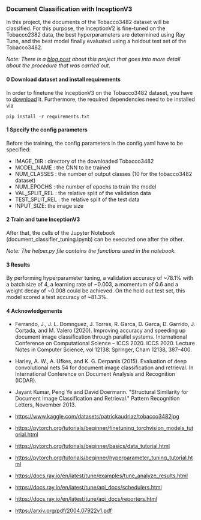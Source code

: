 
### Document Classification with InceptionV3 

In this project, the documents of the Tobacco3482 dataset will be classified. For this purpose, 
the InceptionV2 is fine-tuned on the Tobacco2382 data,
the best hyperparameters are determined using Ray Tune, and the best model finally evaluated using a 
holdout test set of the Tobacco3482. 

*Note: There is a [blog post](https://medium.com/@jopagel/document-classification-with-inceptionv3-290e2af6628d)
about this project that goes into more detail about the procedure that was carried out.*

#### 0 Download dataset and install requirements 

In order to finetune the InceptionV3 on the Tobacco3482 dataset, you have to [download](https://www.kaggle.com/datasets/patrickaudriaz/tobacco3482jpg) it. 
Furthermore, the required dependencies need to be installed via

```
pip install -r requirements.txt 
```

#### 1 Specify the config parameters 

Before the training, the config parameters in the config.yaml have to be specified:

- IMAGE_DIR : directory of the downloaded Tobacco3482
- MODEL_NAME : the CNN to be trained 
- NUM_CLASSES : the number of output classes (10 for the tobacco3482 dataset)
- NUM_EPOCHS : the number of epochs to train the model
- VAL_SPLIT_REL : the relative split of the validation data 
- TEST_SPLIT_REL : the relative split of the test data
- INPUT_SIZE: the image size 

#### 2 Train and tune InceptionV3

After that, the cells of the Jupyter Notebook (document_classifier_tuning.ipynb) can be executed one after the other.

*Note: The helper.py file contains the functions used in the notebook.*

#### 3 Results

By performing hyperparameter tuning, a validation accuracy of ~78.1% with a batch size of 4, a learning rate of ~0.003,
a momentum of 0.6 and a weight decay of ~0.008 could be achieved. 
On the hold out test set, this model scored a test accuracy of ~81.3%. 

#### 4 Acknowledgements

- Ferrando, J., J. L. Domnguez, J. Torres, R. Garca, D. Garca, D. Garrido, J. Cortada, and
M. Valero (2020). Improving accuracy and speeding up document image classification
through parallel systems. International Conference on Computational Science – ICCS 2020.
ICCS 2020. Lecture Notes in Computer Science, vol 12138. Springer, Cham 12138, 387–400.

- Harley, A. W., A. Ufkes, and K. G. Derpanis (2015). Evaluation of deep convolutional nets
54
for document image classification and retrieval. In International Conference on Document
Analysis and Recognition (ICDAR).

- Jayant Kumar, Peng Ye and David Doermann. "Structural Similarity for Document Image Classification and Retrieval." Pattern Recognition Letters, November 2013. 

- https://www.kaggle.com/datasets/patrickaudriaz/tobacco3482jpg
- https://pytorch.org/tutorials/beginner/finetuning_torchvision_models_tutorial.html
- https://pytorch.org/tutorials/beginner/basics/data_tutorial.html
- https://pytorch.org/tutorials/beginner/hyperparameter_tuning_tutorial.html
- https://docs.ray.io/en/latest/tune/examples/tune_analyze_results.html
- https://docs.ray.io/en/latest/tune/api_docs/schedulers.html
- https://docs.ray.io/en/latest/tune/api_docs/reporters.html
- https://arxiv.org/pdf/2004.07922v1.pdf